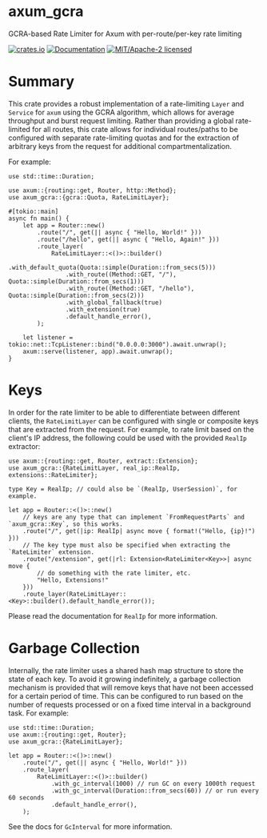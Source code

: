 axum_gcra
=========

GCRA-based Rate Limiter for Axum with per-route/per-key rate limiting

[![crates.io](https://img.shields.io/crates/v/axum_gcra.svg)](https://crates.io/crates/axum_gcra)
[![Documentation](https://docs.rs/axum_gcra/badge.svg)](https://docs.rs/axum_gcra)
[![MIT/Apache-2 licensed](https://img.shields.io/crates/l/axum_gcra.svg)](./LICENSE-Apache)

# Summary

This crate provides a robust implementation of a rate-limiting `Layer` and `Service` for `axum` using the
GCRA algorithm, which allows for average throughput and burst request limiting. Rather than providing a global
rate-limited for all routes, this crate allows for individual routes/paths to be configured with separate
rate-limiting quotas and for the extraction of arbitrary keys from the request for additional compartmentalization.

For example:
```rust,no_run
use std::time::Duration;

use axum::{routing::get, Router, http::Method};
use axum_gcra::{gcra::Quota, RateLimitLayer};

#[tokio::main]
async fn main() {
    let app = Router::new()
        .route("/", get(|| async { "Hello, World!" }))
        .route("/hello", get(|| async { "Hello, Again!" }))
        .route_layer(
            RateLimitLayer::<()>::builder()
                .with_default_quota(Quota::simple(Duration::from_secs(5)))
                .with_route((Method::GET, "/"), Quota::simple(Duration::from_secs(1)))
                .with_route((Method::GET, "/hello"), Quota::simple(Duration::from_secs(2)))
                .with_global_fallback(true)
                .with_extension(true)
                .default_handle_error(),
        );

    let listener = tokio::net::TcpListener::bind("0.0.0.0:3000").await.unwrap();
    axum::serve(listener, app).await.unwrap();
}
```

# Keys

In order for the rate limiter to be able to differentiate between different clients, the `RateLimitLayer` can be
configured with single or composite keys that are extracted from the request. For example, to rate limit based on
the client's IP address, the following could be used with the provided `RealIp` extractor:

```rust,no_run
use axum::{routing::get, Router, extract::Extension};
use axum_gcra::{RateLimitLayer, real_ip::RealIp, extensions::RateLimiter};

type Key = RealIp; // could also be `(RealIp, UserSession)`, for example.

let app = Router::<()>::new()
    // keys are any type that can implement `FromRequestParts` and `axum_gcra::Key`, so this works.
    .route("/", get(|ip: RealIp| async move { format!("Hello, {ip}!") }))
    // The key type must also be specified when extracting the `RateLimiter` extension.
    .route("/extension", get(|rl: Extension<RateLimiter<Key>>| async move {
        // do something with the rate limiter, etc.
        "Hello, Extensions!"
    }))
    .route_layer(RateLimitLayer::<Key>::builder().default_handle_error());
```

Please read the documentation for `RealIp` for more information.

# Garbage Collection

Internally, the rate limiter uses a shared hash map structure to store the state of each key. To avoid
it growing indefinitely, a garbage collection mechanism is provided that will remove keys that have
not been accessed for a certain period of time. This can be configured to run based on the number of
requests processed or on a fixed time interval in a background task. For example:

```rust,no_run
use std::time::Duration;
use axum::{routing::get, Router};
use axum_gcra::{RateLimitLayer};

let app = Router::<()>::new()
    .route("/", get(|| async { "Hello, World!" }))
    .route_layer(
        RateLimitLayer::<()>::builder()
            .with_gc_interval(1000) // run GC on every 1000th request
            .with_gc_interval(Duration::from_secs(60)) // or run every 60 seconds
            .default_handle_error(),
    );
```

See the docs for `GcInterval` for more information.